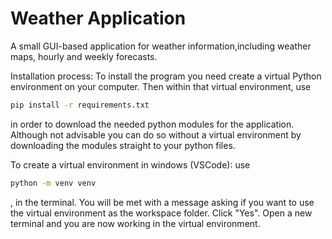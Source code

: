 # Weather Application

A small GUI-based application for weather information,including weather maps, hourly and weekly forecasts.


Installation process: To install the program you need create a virtual Python environment on your computer. Then within that virtual environment, use 
```bash
pip install -r requirements.txt
```
in order to download the needed python modules for the application. 
Although not advisable you can do so without a virtual environment by downloading the modules straight to your python files.

To create a virtual environment in windows (VSCode): use 
```bash
python -m venv venv
```
, in the terminal. You will be met with a message asking if you want to use the virtual environment as the workspace
folder. Click "Yes". Open a new terminal and you are now working in the virtual environment.
